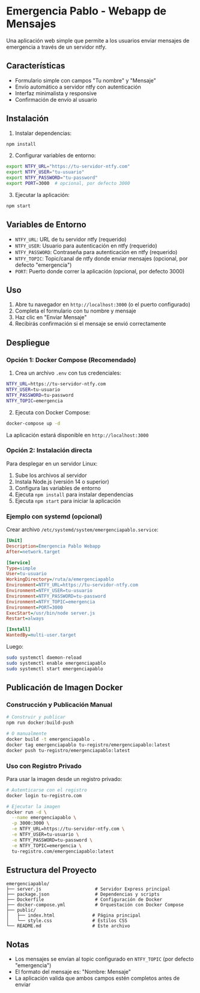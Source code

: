 # Emergencia Pablo - Webapp de Mensajes

Una aplicación web simple que permite a los usuarios enviar mensajes de emergencia a través de un servidor ntfy.

## Características

- Formulario simple con campos "Tu nombre" y "Mensaje"
- Envío automático a servidor ntfy con autenticación
- Interfaz minimalista y responsive
- Confirmación de envío al usuario

## Instalación

1. Instalar dependencias:
```bash
npm install
```

2. Configurar variables de entorno:
```bash
export NTFY_URL="https://tu-servidor-ntfy.com"
export NTFY_USER="tu-usuario"
export NTFY_PASSWORD="tu-password"
export PORT=3000  # opcional, por defecto 3000
```

3. Ejecutar la aplicación:
```bash
npm start
```

## Variables de Entorno

- `NTFY_URL`: URL de tu servidor ntfy (requerido)
- `NTFY_USER`: Usuario para autenticación en ntfy (requerido)
- `NTFY_PASSWORD`: Contraseña para autenticación en ntfy (requerido)
- `NTFY_TOPIC`: Topic/canal de ntfy donde enviar mensajes (opcional, por defecto "emergencia")
- `PORT`: Puerto donde correr la aplicación (opcional, por defecto 3000)

## Uso

1. Abre tu navegador en `http://localhost:3000` (o el puerto configurado)
2. Completa el formulario con tu nombre y mensaje
3. Haz clic en "Enviar Mensaje"
4. Recibirás confirmación si el mensaje se envió correctamente

## Despliegue

### Opción 1: Docker Compose (Recomendado)

1. Crea un archivo `.env` con tus credenciales:
```bash
NTFY_URL=https://tu-servidor-ntfy.com
NTFY_USER=tu-usuario
NTFY_PASSWORD=tu-password
NTFY_TOPIC=emergencia
```

2. Ejecuta con Docker Compose:
```bash
docker-compose up -d
```

La aplicación estará disponible en `http://localhost:3000`

### Opción 2: Instalación directa

Para desplegar en un servidor Linux:

1. Sube los archivos al servidor
2. Instala Node.js (versión 14 o superior)
3. Configura las variables de entorno
4. Ejecuta `npm install` para instalar dependencias
5. Ejecuta `npm start` para iniciar la aplicación

### Ejemplo con systemd (opcional)

Crear archivo `/etc/systemd/system/emergenciapablo.service`:

```ini
[Unit]
Description=Emergencia Pablo Webapp
After=network.target

[Service]
Type=simple
User=tu-usuario
WorkingDirectory=/ruta/a/emergenciapablo
Environment=NTFY_URL=https://tu-servidor-ntfy.com
Environment=NTFY_USER=tu-usuario
Environment=NTFY_PASSWORD=tu-password
Environment=NTFY_TOPIC=emergencia
Environment=PORT=3000
ExecStart=/usr/bin/node server.js
Restart=always

[Install]
WantedBy=multi-user.target
```

Luego:
```bash
sudo systemctl daemon-reload
sudo systemctl enable emergenciapablo
sudo systemctl start emergenciapablo
```

## Publicación de Imagen Docker

### Construcción y Publicación Manual

```bash
# Construir y publicar
npm run docker:build-push

# O manualmente
docker build -t emergenciapablo .
docker tag emergenciapablo tu-registro/emergenciapablo:latest
docker push tu-registro/emergenciapablo:latest
```

### Uso con Registro Privado

Para usar la imagen desde un registro privado:

```bash
# Autenticarse con el registro
docker login tu-registro.com

# Ejecutar la imagen
docker run -d \
  --name emergenciapablo \
  -p 3000:3000 \
  -e NTFY_URL=https://tu-servidor-ntfy.com \
  -e NTFY_USER=tu-usuario \
  -e NTFY_PASSWORD=tu-password \
  -e NTFY_TOPIC=emergencia \
  tu-registro.com/emergenciapablo:latest
```

## Estructura del Proyecto

```
emergenciapablo/
├── server.js                    # Servidor Express principal
├── package.json                 # Dependencias y scripts
├── Dockerfile                   # Configuración de Docker
├── docker-compose.yml           # Orquestación con Docker Compose
├── public/
│   ├── index.html              # Página principal
│   └── style.css               # Estilos CSS
└── README.md                   # Este archivo
```

## Notas

- Los mensajes se envían al topic configurado en `NTFY_TOPIC` (por defecto "emergencia")
- El formato del mensaje es: "Nombre: Mensaje"
- La aplicación valida que ambos campos estén completos antes de enviar
